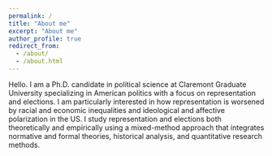 ```yaml
---
permalink: /
title: "About me"
excerpt: "About me"
author_profile: true
redirect_from: 
  - /about/
  - /about.html
---
```


Hello. I am a Ph.D. candidate in political science at Claremont Graduate University specializing in American politics with a focus on representation and elections. I am particularly interested in how representation is worsened by racial and economic inequalities and ideological and affective polarization in the US. I study representation and elections both theoretically and empirically using a mixed-method approach that integrates normative and formal theories, historical analysis, and quantitative research methods. 
